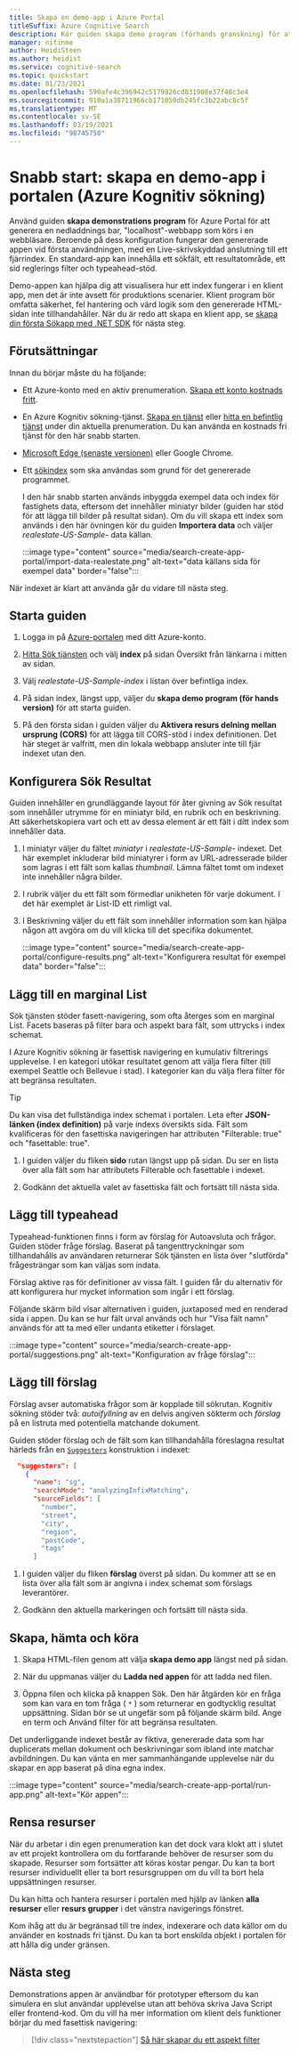 ```yaml
---
title: Skapa en demo-app i Azure Portal
titleSuffix: Azure Cognitive Search
description: Kör guiden skapa demo program (förhands granskning) för att generera HTML-sidor och skript för en operationell webbapp. Sidan innehåller ett sökfält, ett resultat område, en marginal list och stöd för typeahead.
manager: nitinme
author: HeidiSteen
ms.author: heidist
ms.service: cognitive-search
ms.topic: quickstart
ms.date: 01/23/2021
ms.openlocfilehash: 590afe4c396942c5179826cd831908e37f48c3e4
ms.sourcegitcommit: 910a1a38711966cb171050db245fc3b22abc8c5f
ms.translationtype: MT
ms.contentlocale: sv-SE
ms.lasthandoff: 03/19/2021
ms.locfileid: "98745758"
---
```

# <a name="quickstart-create-a-demo-app-in-the-portal-azure-cognitive-search"></a>Snabb start: skapa en demo-app i portalen (Azure Kognitiv sökning)

Använd guiden **skapa demonstrations program** för Azure Portal för att generera en nedladdnings bar, "localhost"-webbapp som körs i en webbläsare. Beroende på dess konfiguration fungerar den genererade appen vid första användningen, med en Live-skrivskyddad anslutning till ett fjärrindex. En standard-app kan innehålla ett sökfält, ett resultatområde, ett sid reglerings filter och typeahead-stöd.

Demo-appen kan hjälpa dig att visualisera hur ett index fungerar i en klient app, men det är inte avsett för produktions scenarier. Klient program bör omfatta säkerhet, fel hantering och värd logik som den genererade HTML-sidan inte tillhandahåller. När du är redo att skapa en klient app, se [skapa din första Sökapp med .NET SDK](tutorial-csharp-create-first-app.md) för nästa steg.

## <a name="prerequisites"></a>Förutsättningar

Innan du börjar måste du ha följande:

+ Ett Azure-konto med en aktiv prenumeration. [Skapa ett konto kostnads fritt](https://azure.microsoft.com/free/).

+ En Azure Kognitiv sökning-tjänst. [Skapa en tjänst](search-create-service-portal.md) eller [hitta en befintlig tjänst](https://ms.portal.azure.com/#blade/HubsExtension/BrowseResourceBlade/resourceType/Microsoft.Search%2FsearchServices) under din aktuella prenumeration. Du kan använda en kostnads fri tjänst för den här snabb starten. 

+ [Microsoft Edge (senaste versionen)](https://www.microsoft.com/edge) eller Google Chrome.

+ Ett [sökindex](search-what-is-an-index.md) som ska användas som grund för det genererade programmet. 

  I den här snabb starten används inbyggda exempel data och index för fastighets data, eftersom det innehåller miniatyr bilder (guiden har stöd för att lägga till bilder på resultat sidan). Om du vill skapa ett index som används i den här övningen kör du guiden **Importera data** och väljer *realestate-US-Sample-* data källan.

  :::image type="content" source="media/search-create-app-portal/import-data-realestate.png" alt-text="data källans sida för exempel data" border="false":::

När indexet är klart att använda går du vidare till nästa steg.

## <a name="start-the-wizard"></a>Starta guiden

1. Logga in på [Azure-portalen](https://portal.azure.com/) med ditt Azure-konto.

1. [Hitta Sök tjänsten](https://ms.portal.azure.com/#blade/HubsExtension/BrowseResourceBlade/resourceType/Microsoft.Storage%2storageAccounts/) och välj **index** på sidan Översikt från länkarna i mitten av sidan. 

1. Välj *realestate-US-Sample-index* i listan över befintliga index.

1. På sidan index, längst upp, väljer du **skapa demo program (för hands version)** för att starta guiden.

1. På den första sidan i guiden väljer du **Aktivera resurs delning mellan ursprung (CORS)** för att lägga till CORS-stöd i index definitionen. Det här steget är valfritt, men din lokala webbapp ansluter inte till fjär indexet utan den.

## <a name="configure-search-results"></a>Konfigurera Sök Resultat

Guiden innehåller en grundläggande layout för åter givning av Sök resultat som innehåller utrymme för en miniatyr bild, en rubrik och en beskrivning. Att säkerhetskopiera vart och ett av dessa element är ett fält i ditt index som innehåller data. 

1. I miniatyr väljer du fältet *miniatyr* i *realestate-US-Sample-* indexet. Det här exemplet inkluderar bild miniatyrer i form av URL-adresserade bilder som lagras i ett fält som kallas *thumbnail*. Lämna fältet tomt om indexet inte innehåller några bilder.

1. I rubrik väljer du ett fält som förmedlar unikheten för varje dokument. I det här exemplet är List-ID ett rimligt val.

1. I Beskrivning väljer du ett fält som innehåller information som kan hjälpa någon att avgöra om du vill klicka till det specifika dokumentet.

   :::image type="content" source="media/search-create-app-portal/configure-results.png" alt-text="Konfigurera resultat för exempel data" border="false":::

## <a name="add-a-sidebar"></a>Lägg till en marginal List

Sök tjänsten stöder fasett-navigering, som ofta återges som en marginal List. Facets baseras på filter bara och aspekt bara fält, som uttrycks i index schemat.

I Azure Kognitiv sökning är fasettisk navigering en kumulativ filtrerings upplevelse. I en kategori utökar resultatet genom att välja flera filter (till exempel Seattle och Bellevue i stad). I kategorier kan du välja flera filter för att begränsa resultaten.

> [!TIP]
> Du kan visa det fullständiga index schemat i portalen. Leta efter **JSON-länken (index definition)** på varje indexs översikts sida. Fält som kvalificeras för den fasettiska navigeringen har attributen "Filterable: true" och "fasettable: true".

1. I guiden väljer du fliken **sido** rutan längst upp på sidan. Du ser en lista över alla fält som har attributets Filterable och fasettable i indexet.

1. Godkänn det aktuella valet av fasettiska fält och fortsätt till nästa sida.

## <a name="add-typeahead"></a>Lägg till typeahead

Typeahead-funktionen finns i form av förslag för Autoavsluta och frågor. Guiden stöder fråge förslag. Baserat på tangenttryckningar som tillhandahålls av användaren returnerar Sök tjänsten en lista över "slutförda" frågesträngar som kan väljas som indata.

Förslag aktive ras för definitioner av vissa fält. I guiden får du alternativ för att konfigurera hur mycket information som ingår i ett förslag. 

Följande skärm bild visar alternativen i guiden, juxtaposed med en renderad sida i appen. Du kan se hur fält urval används och hur "Visa fält namn" används för att ta med eller undanta etiketter i förslaget.

:::image type="content" source="media/search-create-app-portal/suggestions.png" alt-text="Konfiguration av fråge förslag":::

## <a name="add-suggestions"></a>Lägg till förslag

Förslag avser automatiska frågor som är kopplade till sökrutan. Kognitiv sökning stöder två: *autoifyllning* av en delvis angiven sökterm och *förslag* på en listruta med potentiella matchande dokument.

Guiden stöder förslag och de fält som kan tillhandahålla föreslagna resultat härleds från en [`Suggesters`](index-add-suggesters.md) konstruktion i indexet:

```JSON
  "suggesters": [
    {
      "name": "sg",
      "searchMode": "analyzingInfixMatching",
      "sourceFields": [
        "number",
        "street",
        "city",
        "region",
        "postCode",
        "tags"
      ]
```

1. I guiden väljer du fliken **förslag** överst på sidan. Du kommer att se en lista över alla fält som är angivna i index schemat som förslags leverantörer.

1. Godkänn den aktuella markeringen och fortsätt till nästa sida.

## <a name="create-download-and-execute"></a>Skapa, hämta och köra

1. Skapa HTML-filen genom att välja **skapa demo app** längst ned på sidan.

1. När du uppmanas väljer du **Ladda ned appen** för att ladda ned filen.

1. Öppna filen och klicka på knappen Sök. Den här åtgärden kör en fråga som kan vara en tom fråga ( `*` ) som returnerar en godtycklig resultat uppsättning. Sidan bör se ut ungefär som på följande skärm bild. Ange en term och Använd filter för att begränsa resultaten. 

Det underliggande indexet består av fiktiva, genererade data som har duplicerats mellan dokument och beskrivningar som ibland inte matchar avbildningen. Du kan vänta en mer sammanhängande upplevelse när du skapar en app baserat på dina egna index.

:::image type="content" source="media/search-create-app-portal/run-app.png" alt-text="Kör appen":::

## <a name="clean-up-resources"></a>Rensa resurser

När du arbetar i din egen prenumeration kan det dock vara klokt att i slutet av ett projekt kontrollera om du fortfarande behöver de resurser som du skapade. Resurser som fortsätter att köras kostar pengar. Du kan ta bort resurser individuellt eller ta bort resursgruppen om du vill ta bort hela uppsättningen resurser.

Du kan hitta och hantera resurser i portalen med hjälp av länken **alla resurser** eller **resurs grupper** i det vänstra navigerings fönstret.

Kom ihåg att du är begränsad till tre index, indexerare och data källor om du använder en kostnads fri tjänst. Du kan ta bort enskilda objekt i portalen för att hålla dig under gränsen. 

## <a name="next-steps"></a>Nästa steg

Demonstrations appen är användbar för prototyper eftersom du kan simulera en slut användar upplevelse utan att behöva skriva Java Script eller frontend-kod. Om du vill ha mer information om klient dels funktioner börjar du med fasettisk navigering:

> [!div class="nextstepaction"]
> [Så här skapar du ett aspekt filter](search-filters-facets.md)